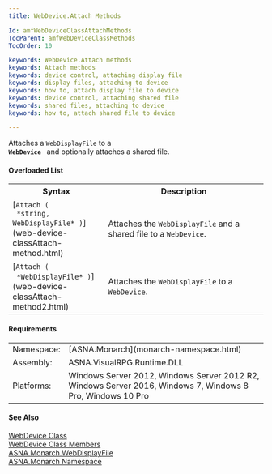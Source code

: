 ```yaml
---
title: WebDevice.Attach Methods

Id: amfWebDeviceClassAttachMethods
TocParent: amfWebDeviceClassMethods
TocOrder: 10

keywords: WebDevice.Attach methods
keywords: Attach methods
keywords: device control, attaching display file
keywords: display files, attaching to device
keywords: how to, attach display file to device
keywords: device control, attaching shared file
keywords: shared files, attaching to device
keywords: how to, attach shared file to device

---
```


Attaches a <code>WebDisplayFile</code> to a <code> **WebDevice** </code> and optionally attaches a shared file.
<!--mine -->

#### Overloaded List
<table class="mytable" cellspacing="0" cellpadding="4" width="90%">
          <colgroup>
            <col width="30%" />
            <col width="50%" />
          </colgroup>
          <tr>
            <th>Syntax</th>
            <th>Description</th>
          </tr>
          <tr>
            <td>[<code>Attach (
 *string, WebDisplayFile* )</code>](web-device-classAttach-method.html)
            </td>
            <td>Attaches the
          <code>WebDisplayFile</code> and a shared file to a
          <code>WebDevice</code>.</td>
          </tr>
          <tr>
            <td>[<code>Attach (
 *WebDisplayFile* )</code>](web-device-classAttach-method2.html)
            </td>
            <td>Attaches the
          <code>WebDisplayFile</code> to a <code>WebDevice</code>.</td>
          </tr>
</table>

<!-- -->

#### Requirements
<table class="dttable" cellspacing="0" cellpadding="4" width="60%">
           <colgroup>
            <col width="15%" style="font-weight:bold" />
            <col width="85%" />
          </colgroup>
          <tr>
            <td>Namespace:</td>
            <td>[ASNA.Monarch](monarch-namespace.html)</td>
          </tr>
          <tr>
            <td>Assembly:</td>
            <td>ASNA.VisualRPG.Runtime.DLL</td>
          </tr>
         <tr>
            <td>Platforms:</td>
            <td> Windows Server 2012, Windows Server 2012 R2, Windows Server 2016, Windows 7, Windows 8 Pro, Windows 10 Pro</td>
         </tr>
</table>

<!-- end -->    

#### See Also
[WebDevice Class](web-device-class.html)<br />[WebDevice Class Members](web-device-class-members.html)<br />[ ASNA.Monarch.WebDisplayFile](web-display-file-class.html)<br />[ASNA.Monarch Namespace](monarch-namespace.html)
